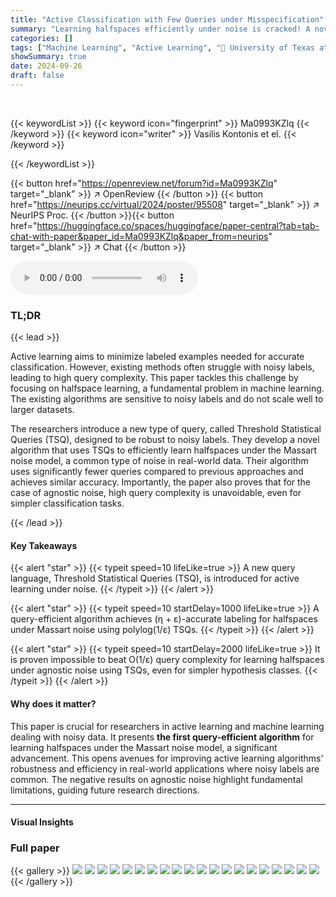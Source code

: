 ```yaml
---
title: "Active Classification with Few Queries under Misspecification"
summary: "Learning halfspaces efficiently under noise is cracked! A novel query language enables a polylog query algorithm for Massart noise, overcoming previous limitations."
categories: []
tags: ["Machine Learning", "Active Learning", "🏢 University of Texas at Austin",]
showSummary: true
date: 2024-09-26
draft: false
---
```


<br>

{{< keywordList >}}
{{< keyword icon="fingerprint" >}} Ma0993KZlq {{< /keyword >}}
{{< keyword icon="writer" >}} Vasilis Kontonis et el. {{< /keyword >}}
 
{{< /keywordList >}}

{{< button href="https://openreview.net/forum?id=Ma0993KZlq" target="_blank" >}}
↗ OpenReview
{{< /button >}}
{{< button href="https://neurips.cc/virtual/2024/poster/95508" target="_blank" >}}
↗ NeurIPS Proc.
{{< /button >}}{{< button href="https://huggingface.co/spaces/huggingface/paper-central?tab=tab-chat-with-paper&paper_id=Ma0993KZlq&paper_from=neurips" target="_blank" >}}
↗ Chat
{{< /button >}}



<audio controls>
    <source src="https://ai-paper-reviewer.com/Ma0993KZlq/podcast.wav" type="audio/wav">
    Your browser does not support the audio element.
</audio>


### TL;DR


{{< lead >}}

Active learning aims to minimize labeled examples needed for accurate classification. However, existing methods often struggle with noisy labels, leading to high query complexity. This paper tackles this challenge by focusing on halfspace learning, a fundamental problem in machine learning. The existing algorithms are sensitive to noisy labels and do not scale well to larger datasets. 

The researchers introduce a new type of query, called Threshold Statistical Queries (TSQ), designed to be robust to noisy labels. They develop a novel algorithm that uses TSQs to efficiently learn halfspaces under the Massart noise model, a common type of noise in real-world data.  Their algorithm uses significantly fewer queries compared to previous approaches and achieves similar accuracy. Importantly, the paper also proves that for the case of agnostic noise, high query complexity is unavoidable, even for simpler classification tasks.

{{< /lead >}}


#### Key Takeaways

{{< alert "star" >}}
{{< typeit speed=10 lifeLike=true >}} A new query language, Threshold Statistical Queries (TSQ), is introduced for active learning under noise. {{< /typeit >}}
{{< /alert >}}

{{< alert "star" >}}
{{< typeit speed=10 startDelay=1000 lifeLike=true >}} A query-efficient algorithm achieves (η + ε)-accurate labeling for halfspaces under Massart noise using polylog(1/ε) TSQs. {{< /typeit >}}
{{< /alert >}}

{{< alert "star" >}}
{{< typeit speed=10 startDelay=2000 lifeLike=true >}} It is proven impossible to beat O(1/ε) query complexity for learning halfspaces under agnostic noise using TSQs, even for simpler hypothesis classes. {{< /typeit >}}
{{< /alert >}}

#### Why does it matter?
This paper is crucial for researchers in active learning and machine learning dealing with noisy data.  It presents **the first query-efficient algorithm** for learning halfspaces under the Massart noise model, a significant advancement. This opens avenues for improving active learning algorithms' robustness and efficiency in real-world applications where noisy labels are common. The negative results on agnostic noise highlight fundamental limitations, guiding future research directions.

------
#### Visual Insights







### Full paper

{{< gallery >}}
<img src="https://ai-paper-reviewer.com/Ma0993KZlq/1.png" class="grid-w50 md:grid-w33 xl:grid-w25" />
<img src="https://ai-paper-reviewer.com/Ma0993KZlq/2.png" class="grid-w50 md:grid-w33 xl:grid-w25" />
<img src="https://ai-paper-reviewer.com/Ma0993KZlq/3.png" class="grid-w50 md:grid-w33 xl:grid-w25" />
<img src="https://ai-paper-reviewer.com/Ma0993KZlq/4.png" class="grid-w50 md:grid-w33 xl:grid-w25" />
<img src="https://ai-paper-reviewer.com/Ma0993KZlq/5.png" class="grid-w50 md:grid-w33 xl:grid-w25" />
<img src="https://ai-paper-reviewer.com/Ma0993KZlq/6.png" class="grid-w50 md:grid-w33 xl:grid-w25" />
<img src="https://ai-paper-reviewer.com/Ma0993KZlq/7.png" class="grid-w50 md:grid-w33 xl:grid-w25" />
<img src="https://ai-paper-reviewer.com/Ma0993KZlq/8.png" class="grid-w50 md:grid-w33 xl:grid-w25" />
<img src="https://ai-paper-reviewer.com/Ma0993KZlq/9.png" class="grid-w50 md:grid-w33 xl:grid-w25" />
<img src="https://ai-paper-reviewer.com/Ma0993KZlq/10.png" class="grid-w50 md:grid-w33 xl:grid-w25" />
<img src="https://ai-paper-reviewer.com/Ma0993KZlq/11.png" class="grid-w50 md:grid-w33 xl:grid-w25" />
<img src="https://ai-paper-reviewer.com/Ma0993KZlq/12.png" class="grid-w50 md:grid-w33 xl:grid-w25" />
<img src="https://ai-paper-reviewer.com/Ma0993KZlq/13.png" class="grid-w50 md:grid-w33 xl:grid-w25" />
<img src="https://ai-paper-reviewer.com/Ma0993KZlq/14.png" class="grid-w50 md:grid-w33 xl:grid-w25" />
<img src="https://ai-paper-reviewer.com/Ma0993KZlq/15.png" class="grid-w50 md:grid-w33 xl:grid-w25" />
<img src="https://ai-paper-reviewer.com/Ma0993KZlq/16.png" class="grid-w50 md:grid-w33 xl:grid-w25" />
<img src="https://ai-paper-reviewer.com/Ma0993KZlq/17.png" class="grid-w50 md:grid-w33 xl:grid-w25" />
<img src="https://ai-paper-reviewer.com/Ma0993KZlq/18.png" class="grid-w50 md:grid-w33 xl:grid-w25" />
<img src="https://ai-paper-reviewer.com/Ma0993KZlq/19.png" class="grid-w50 md:grid-w33 xl:grid-w25" />
<img src="https://ai-paper-reviewer.com/Ma0993KZlq/20.png" class="grid-w50 md:grid-w33 xl:grid-w25" />
{{< /gallery >}}